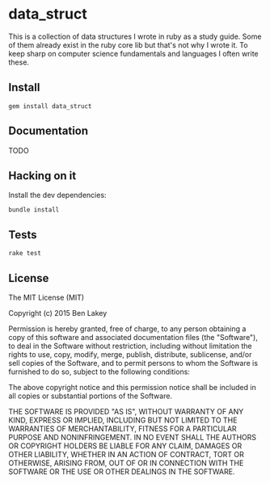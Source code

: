 data_struct
==============

This is a collection of data structures I wrote in ruby as a study guide. Some of them already exist in the ruby core lib but that's not why I wrote it. To keep sharp on computer science fundamentals and languages I often write these.

## Install

    gem install data_struct

## Documentation

TODO

## Hacking on it

Install the dev dependencies:

    bundle install

## Tests

    rake test

## License

The MIT License (MIT)

Copyright (c) 2015 Ben Lakey

Permission is hereby granted, free of charge, to any person obtaining a copy
of this software and associated documentation files (the "Software"), to deal
in the Software without restriction, including without limitation the rights
to use, copy, modify, merge, publish, distribute, sublicense, and/or sell
copies of the Software, and to permit persons to whom the Software is
furnished to do so, subject to the following conditions:

The above copyright notice and this permission notice shall be included in all
copies or substantial portions of the Software.

THE SOFTWARE IS PROVIDED "AS IS", WITHOUT WARRANTY OF ANY KIND, EXPRESS OR
IMPLIED, INCLUDING BUT NOT LIMITED TO THE WARRANTIES OF MERCHANTABILITY,
FITNESS FOR A PARTICULAR PURPOSE AND NONINFRINGEMENT. IN NO EVENT SHALL THE
AUTHORS OR COPYRIGHT HOLDERS BE LIABLE FOR ANY CLAIM, DAMAGES OR OTHER
LIABILITY, WHETHER IN AN ACTION OF CONTRACT, TORT OR OTHERWISE, ARISING FROM,
OUT OF OR IN CONNECTION WITH THE SOFTWARE OR THE USE OR OTHER DEALINGS IN THE
SOFTWARE.

